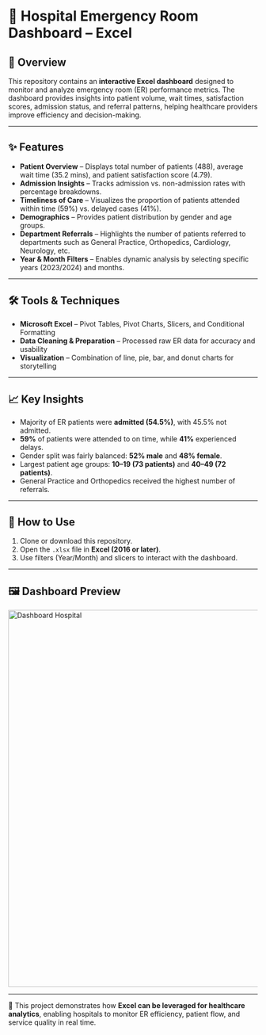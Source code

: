 # 🏥 Hospital Emergency Room Dashboard – Excel  

## 📌 Overview  
This repository contains an **interactive Excel dashboard** designed to monitor and analyze emergency room (ER) performance metrics. The dashboard provides insights into patient volume, wait times, satisfaction scores, admission status, and referral patterns, helping healthcare providers improve efficiency and decision-making.  

---

## ✨ Features  
- **Patient Overview** – Displays total number of patients (488), average wait time (35.2 mins), and patient satisfaction score (4.79).  
- **Admission Insights** – Tracks admission vs. non-admission rates with percentage breakdowns.  
- **Timeliness of Care** – Visualizes the proportion of patients attended within time (59%) vs. delayed cases (41%).  
- **Demographics** – Provides patient distribution by gender and age groups.  
- **Department Referrals** – Highlights the number of patients referred to departments such as General Practice, Orthopedics, Cardiology, Neurology, etc.  
- **Year & Month Filters** – Enables dynamic analysis by selecting specific years (2023/2024) and months.  

---

## 🛠 Tools & Techniques  
- **Microsoft Excel** – Pivot Tables, Pivot Charts, Slicers, and Conditional Formatting  
- **Data Cleaning & Preparation** – Processed raw ER data for accuracy and usability  
- **Visualization** – Combination of line, pie, bar, and donut charts for storytelling  

---

## 📈 Key Insights  
- Majority of ER patients were **admitted (54.5%)**, with 45.5% not admitted.  
- **59%** of patients were attended to on time, while **41%** experienced delays.  
- Gender split was fairly balanced: **52% male** and **48% female**.  
- Largest patient age groups: **10–19 (73 patients)** and **40–49 (72 patients)**.  
- General Practice and Orthopedics received the highest number of referrals.  

---

## 🚀 How to Use  
1. Clone or download this repository.  
2. Open the `.xlsx` file in **Excel (2016 or later)**.  
3. Use filters (Year/Month) and slicers to interact with the dashboard.  

---

## 🖼 Dashboard Preview  
<img width="1767" height="761" alt="Dashboard Hospital" src="https://github.com/user-attachments/assets/2590a70a-be82-48e3-a87c-767dd5dd7a0a" />


---

📌 This project demonstrates how **Excel can be leveraged for healthcare analytics**, enabling hospitals to monitor ER efficiency, patient flow, and service quality in real time.  
